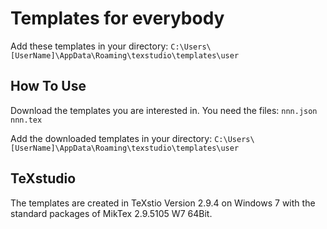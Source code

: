 # Templates for everybody
Add these templates in your directory:
`C:\Users\[UserName]\AppData\Roaming\texstudio\templates\user`

## How To Use
Download the templates you are interested in.
You need the files:
`nnn.json`
`nnn.tex`

Add the downloaded templates in your directory:
`C:\Users\[UserName]\AppData\Roaming\texstudio\templates\user`

## TeXstudio
The templates are created in TeXstio Version 2.9.4 on Windows 7 with the standard packages of MikTex 2.9.5105 W7 64Bit.
